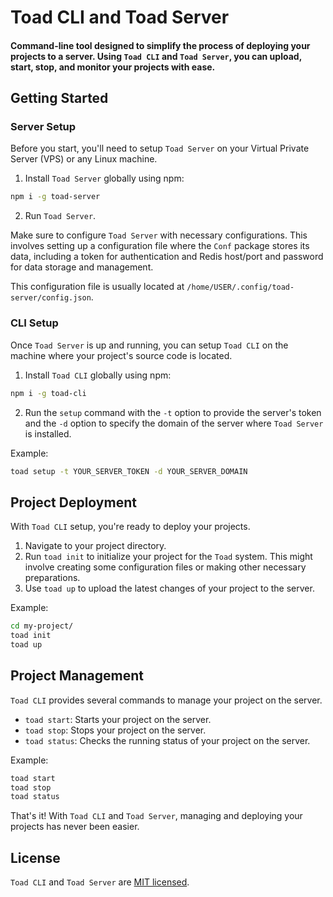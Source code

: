# Toad CLI and Toad Server

#### Command-line tool designed to simplify the process of deploying your projects to a server. Using `Toad CLI` and `Toad Server`, you can upload, start, stop, and monitor your projects with ease.

## Getting Started

### Server Setup

Before you start, you'll need to setup `Toad Server` on your Virtual Private Server (VPS) or any Linux machine.

1. Install `Toad Server` globally using npm:

```sh
npm i -g toad-server
```

2. Run `Toad Server`.

Make sure to configure `Toad Server` with necessary configurations. This involves setting up a configuration file where the `Conf` package stores its data, including a token for authentication and Redis host/port and password for data storage and management.

This configuration file is usually located at `/home/USER/.config/toad-server/config.json`.

### CLI Setup

Once `Toad Server` is up and running, you can setup `Toad CLI` on the machine where your project's source code is located.

1. Install `Toad CLI` globally using npm:

```sh
npm i -g toad-cli
```

2. Run the `setup` command with the `-t` option to provide the server's token and the `-d` option to specify the domain of the server where `Toad Server` is installed.

Example:

```sh
toad setup -t YOUR_SERVER_TOKEN -d YOUR_SERVER_DOMAIN
```

## Project Deployment

With `Toad CLI` setup, you're ready to deploy your projects.

1. Navigate to your project directory.
2. Run `toad init` to initialize your project for the `Toad` system. This might involve creating some configuration files or making other necessary preparations.
3. Use `toad up` to upload the latest changes of your project to the server.

Example:

```sh
cd my-project/
toad init
toad up
```

## Project Management

`Toad CLI` provides several commands to manage your project on the server.

- `toad start`: Starts your project on the server.
- `toad stop`: Stops your project on the server.
- `toad status`: Checks the running status of your project on the server.

Example:

```sh
toad start
toad stop
toad status
```

That's it! With `Toad CLI` and `Toad Server`, managing and deploying your projects has never been easier.

## License

`Toad CLI` and `Toad Server` are [MIT licensed](LICENSE).
